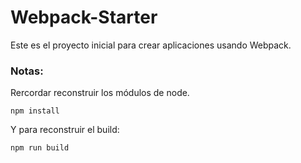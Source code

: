 # Webpack-Starter

Este es el proyecto inicial para crear aplicaciones usando Webpack.

### Notas:

Rercordar reconstruir los módulos de node.

```
npm install
```

Y para reconstruir el build:

```
npm run build
```
